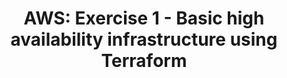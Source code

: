 <div align="center">
  <h1>AWS: Exercise 1 - Basic high availability infrastructure using Terraform</h1>
</div>